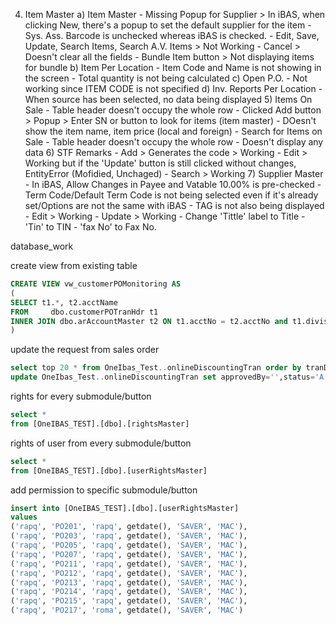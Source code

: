 4) Item Master
        a) Item Master
            - Missing Popup for Supplier > In iBAS, when clicking New, there's a popup to set the default supplier for the item
            - Sys. Ass. Barcode is unchecked whereas iBAS is checked.
            - Edit, Save, Update, Search Items, Search A.V. Items > Not Working
            - Cancel > Doesn't clear all the fields
            - Bundle Item button > Not displaying items for bundle
        b) Item Per Location
            - Item Code and Name is not showing in the screen
            - Total quantity is not being calculated
        c) Open P.O.
            - Not working since ITEM CODE is not specified
        d) Inv. Reports Per Location
            - When source has been selected, no data being displayed
    5) Items On Sale
        - Table header doesn't occupy the whole row
        - Clicked Add button > Popup > Enter SN or button to look for items (item master)
            - DOesn't show the item name, item price (local and foreign)
        - Search for Items on Sale
            - Table header doesn't occupy the whole row
            - Doesn't display any data
    6) STF Remarks
        - Add > Generates the code > Working
        - Edit > Working but if the 'Update' button is still clicked without changes, EntityError (Mofidied, Unchaged)
        - Search > Working
    7) Supplier Master
        - In iBAS, Allow Changes in Payee and Vatable 10.00% is pre-checked
        - Term Code/Default Term Code is not being selected even if it's already set/Options are not the same with iBAS
        - TAG is not also being displayed
        - Edit > Working
        - Update > Working
            - Change 'Tittle' label to Title
            - 'Tin' to TIN
            - 'fax No' to Fax No.


database_work



create view from existing table
```sql
CREATE VIEW vw_customerPOMonitoring AS
(
SELECT t1.*, t2.acctName
FROM     dbo.customerPOTranHdr t1
INNER JOIN dbo.arAccountMaster t2 ON t1.acctNo = t2.acctNo and t1.divisionCode = t2.divisionCode 
)
```


update the request from sales order
```sql
select top 20 * from OneIbas_Test..onlineDiscountingTran order by tranDate desc
update OneIbas_Test..onlineDiscountingTran set approvedBy='',status='A' where tranNo=''
```


rights for every submodule/button
```sql
select * 
from [OneIBAS_TEST].[dbo].[rightsMaster]
```


rights of user from every submodule/button
```sql
select * 
from [OneIBAS_TEST].[dbo].[userRightsMaster]
```


add permission to specific submodule/button
```sql
insert into [OneIBAS_TEST].[dbo].[userRightsMaster]
values 
('rapq', 'PO201', 'rapq', getdate(), 'SAVER', 'MAC'),
('rapq', 'PO203', 'rapq', getdate(), 'SAVER', 'MAC'),
('rapq', 'PO205', 'rapq', getdate(), 'SAVER', 'MAC'),
('rapq', 'PO207', 'rapq', getdate(), 'SAVER', 'MAC'),
('rapq', 'PO211', 'rapq', getdate(), 'SAVER', 'MAC'),
('rapq', 'PO212', 'rapq', getdate(), 'SAVER', 'MAC'),
('rapq', 'PO213', 'rapq', getdate(), 'SAVER', 'MAC'),
('rapq', 'PO214', 'rapq', getdate(), 'SAVER', 'MAC'),
('rapq', 'PO215', 'rapq', getdate(), 'SAVER', 'MAC'),
('rapq', 'PO217', 'roma', getdate(), 'SAVER', 'MAC')
```

























